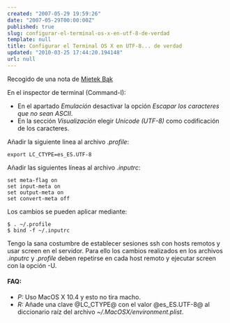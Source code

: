 ```yaml
---
created: "2007-05-29 19:59:26"
date: "2007-05-29T00:00:00Z"
published: true
slug: configurar-el-terminal-os-x-en-utf-8-de-verdad
template: null
title: Configurar el Terminal OS X en UTF-8... de verdad
updated: "2010-03-25 17:44:20.194148"
url: null
---
```


Recogido de una nota de  [Mietek Bąk](http://desp.night.pl/terminal.html)

En el inspector de terminal (Command-I):

* En el apartado _Emulación_ desactivar la opción _Escapar los caracteres que no sean ASCII_.
* En la sección _Visualización_ elegir _Unicode (UTF-8)_ como codificación de los caracteres.

Añadir la siguiente linea al archivo _.profile_:

    export LC_CTYPE=es_ES.UTF-8

Añadir las siguientes líneas al archivo _.inputrc_:

    set meta-flag on
    set input-meta on
    set output-meta on
    set convert-meta off

Los cambios se pueden aplicar mediante:

    $ . ~/.profile
    $ bind -f ~/.inputrc

Tengo la sana costumbre de establecer sesiones ssh con hosts remotos y usar screen en el servidor. Para ello los cambios realizados en los archivos _.inputrc_ y _.profile_ deben repetirse en cada host remoto y ejecutar screen con la opción -U.

#### FAQ:

- *P:* Uso MacOS X 10.4 y esto no tira macho.
- *R:* Añade una clave @LC_CTYPE@ con el valor @es_ES.UTF-8@ al diccionario raíz del archivo *~/.MacOSX/environment.plist*.